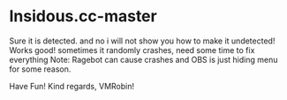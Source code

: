 # Insidous.cc-master

 Sure it is detected. and no i will not show you how to make it undetected!
 Works good! sometimes it randomly crashes, need some time to fix everything
 Note: Ragebot can cause crashes and OBS is just hiding menu for some reason.

 Have Fun!
 Kind regards,
 VMRobin!
